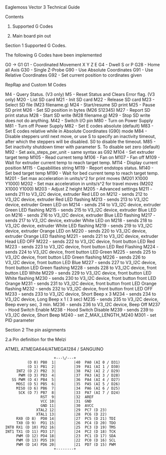 Eaglemoss Vector 3 Technical Guide

Contents

1. Supported G Codes

2. Main board pin out




Section 1 Supported G Codes.

The following G Codes have been implemented

G0  -> G1
G1  - Coordinated Movement X Y Z E
G4  - Dwell S<seconds> or P<milliseconds>
G28 - Home all Axis
G30 - Single Z-Probe
G90 - Use Absolute Coordinates
G91 - Use Relative Coordinates
G92 - Set current position to cordinates given

RepRap and Custom M Codes

M4   - Query Status.                       (V3 only)
M5   - Reset Status and Clears Error flag. (V3 only)
M20  - List SD card
M21  - Init SD card
M22  - Release SD card
M23  - Select SD file (M23 filename.g)
M24  - Start/resume SD print
M25  - Pause SD print
M26  - Set SD position in bytes (M26 S12345)
M27  - Report SD print status
M28  - Start SD write (M28 filename.g)
M29  - Stop SD write does not do anything.
M42  - Switch I/O pin
M80  - Turn on Power Supply
M81  - Turn off Power Supply
M82  - Set E codes absolute (default)
M83  - Set E codes relative while in Absolute Coordinates (G90) mode
M84  - Disable steppers until next move, or use S<seconds> to specify an inactivity timeout, after which the steppers will be disabled.  S0 to disable the timeout.
M85  - Set inactivity shutdown timer with parameter S<seconds>. To disable set zero (default)
M92  - Set axis_steps_per_unit - same syntax as G92
M104 - Set extruder target temp
M105 - Read current temp
M106 - Fan on
M107 - Fan off
M109 - Wait for extruder current temp to reach target temp.
M114 - Display current position
M115 - Capabilities string
M119 - Report endstops status.
M140 - Set bed target temp
M190 - Wait for bed current temp to reach target temp.
M201 - Set max acceleration in units/s^2 for print moves (M201 X1000 Y1000)
M202 - Set max acceleration in units/s^2 for travel moves (M202 X1000 Y1000)
M203 - Adjust Z height
M205 - Advanced settings
M211 - sends 211 to V3_I2C device, extruder Red LED on
M212 - sends 212 to V3_I2C device, extruder Red LED flashing
M213 - sends 213 to V3_I2C device, extruder Green LED on
M214 - sends 214 to V3_I2C device, extruder Green LED flashing
M215 - sends 215 to V3_I2C device, extruder Blue LED on
M216 - sends 216 to V3_I2C device, extruder Blue LED flashing
M217 - sends 217 to V3_I2C device, extruder White LED on
M218 - sends 218 to V3_I2C device, extruder White LED flashing
M219 - sends 219 to V3_I2C device, extruder Orange LED on
M220 - sends 220 to V3_I2C device, extruder Orange LED flashing
M221 - sends 221 to V3_I2C device, extruder Head LED OFF
M222 - sends 222 to V3_I2C device, front button LED Red
M223 - sends 223 to V3_I2C device, front button LED Red Flashing
M224 - sends 224 to V3_I2C device, front button LED Green
M225 - sends 225 to V3_I2C device, front button LED Green flashing
M226 - sends 226 to V3_I2C device, front button LED Blue
M227 - sends 227 to V3_I2C device, front button LED Green flashing
M228 - sends 228 to V3_I2C device, front button LED White
M229 - sends 229 to V3_I2C device, front button LED White flashing
M230 - sends 230 to V3_I2C device, front button front LED Orange
M231 - sends 231 to V3_I2C device, front button front LED Orange flashing
M232 - sends 232 to V3_I2C device, front button front LED OFF
M233 - sends 233 to V3_I2C device, Short Beep x 3
M234 - sends 234 to V3_I2C device, Long Beep x 1 ( 3 sec)
M235 - sends 235 to V3_I2C device, Beep every sec, 3 min.
M236 - sends 236 to V3_I2C device, Beep Off
M237 - Hood Switch Enable
M238 - Hood Switch Disable
M239 - sends 239 to V3_I2C device, Short Beep
M240 - set Z_MAX_LENGTH_M240
M301 - set PID parameter

Section 2 The pin asignments

2.a Pin definition for the Melzi

   ATMEL ATMEGA644/ATMEGA1284 / SANGUINO
  
                          +---\/---+
              (D 0) PB0  1|        |40  PA0 (AI 0 / D31)
              (D 1) PB1  2|        |39  PA1 (AI 1 / D30)
         INT2 (D 2) PB2  3|        |38  PA2 (AI 2 / D29)
          PWM (D 3) PB3  4|        |37  PA3 (AI 3 / D28)
       SS PWM (D 4) PB4  5|        |36  PA4 (AI 4 / D27)
         MOSI (D 5) PB5  6|        |35  PA5 (AI 5 / D26)
         MISO (D 6) PB6  7|        |34  PA6 (AI 6 / D25)
          SCK (D 7) PB7  8|        |33  PA7 (AI 7 / D24)
                    RST  9|        |32  AREF
                    VCC 10|        |31  GND
                    GND 11|        |30  AVCC
                  XTAL2 12|        |29  PC7 (D 23)
                  XTAL1 13|        |28  PC6 (D 22)
         RX0 (D 8)  PD0 14|        |27  PC5 (D 21) TDI
         TX0 (D 9)  PD1 15|        |26  PC4 (D 20) TDO
    INT0 RX1 (D 10) PD2 16|        |25  PC3 (D 19) TMS
    INT1 TX1 (D 11) PD3 17|        |24  PC2 (D 18) TCK
         PWM (D 12) PD4 18|        |23  PC1 (D 17) SDA
         PWM (D 13) PD5 19|        |22  PC0 (D 16) SCL
         PWM (D 14) PD6 20|        |21  PD7 (D 15) PWM
                          +--------+
